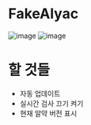 # FakeAlyac
![image](https://github.com/user-attachments/assets/596fd29d-7238-4394-9f62-ad3e24a69b18)
![image](https://github.com/user-attachments/assets/4bc71eb3-ff62-4db5-b63e-948c7218a765)

# 할 것들
* 자동 업데이트
* 실시간 검사 끄기 켜기
* 현재 알약 버전 표시
